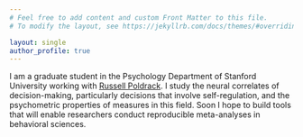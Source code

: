 ```yaml
---
# Feel free to add content and custom Front Matter to this file.
# To modify the layout, see https://jekyllrb.com/docs/themes/#overriding-theme-defaults

layout: single
author_profile: true
---
```


I am a graduate student in the Psychology Department of Stanford University working with [Russell Poldrack](https://poldracklab.stanford.edu/). I study the neural correlates of decision-making, particularly decisions that involve self-regulation, and the psychometric properties of measures in this field. Soon I hope to build tools that will enable researchers conduct reproducible meta-analyses in behavioral sciences.
